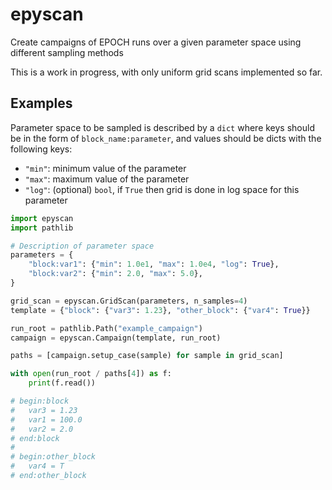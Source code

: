epyscan
=======

Create campaigns of EPOCH runs over a given parameter space using
different sampling methods

This is a work in progress, with only uniform grid scans implemented
so far.

Examples
--------

Parameter space to be sampled is described by a `dict` where keys
should be in the form of `block_name:parameter`, and values should
be dicts with the following keys:

- `"min"`: minimum value of the parameter
- `"max"`: maximum value of the parameter
- `"log"`: (optional) `bool`, if `True` then grid is done in
  log space for this parameter


```python
import epyscan
import pathlib

# Description of parameter space
parameters = {
    "block:var1": {"min": 1.0e1, "max": 1.0e4, "log": True},
    "block:var2": {"min": 2.0, "max": 5.0},
}

grid_scan = epyscan.GridScan(parameters, n_samples=4)
template = {"block": {"var3": 1.23}, "other_block": {"var4": True}}

run_root = pathlib.Path("example_campaign")
campaign = epyscan.Campaign(template, run_root)

paths = [campaign.setup_case(sample) for sample in grid_scan]

with open(run_root / paths[4]) as f:
    print(f.read())

# begin:block
#   var3 = 1.23
#   var1 = 100.0
#   var2 = 2.0
# end:block
#
# begin:other_block
#   var4 = T
# end:other_block

```
